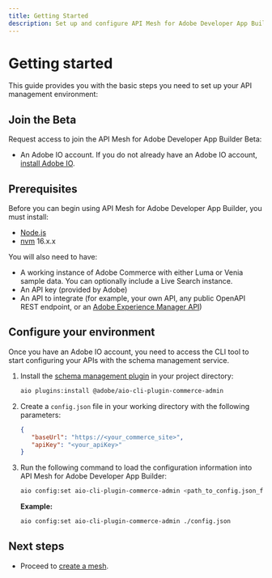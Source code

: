 ```yaml
---
title: Getting Started
description: Set up and configure API Mesh for Adobe Developer App Builder.
---
```


# Getting started

This guide provides you with the basic steps you need to set up your API management environment:

## Join the Beta

Request access to join the API Mesh for Adobe Developer App Builder Beta:

<!-- coming soon -->

-  An Adobe IO account. If you do not already have an Adobe IO account, [install Adobe IO].

## Prerequisites

Before you can begin using API Mesh for Adobe Developer App Builder, you must install:

-  [Node.js]
-  [nvm] 16.x.x

You will also need to have:

-  A working instance of Adobe Commerce with either Luma or Venia sample data. You can optionally include a Live Search instance.
-  An API key (provided by Adobe)
-  An API to integrate (for example, your own API, any public OpenAPI REST endpoint, or an [Adobe Experience Manager API])

## Configure your environment

Once you have an Adobe IO account, you need to access the CLI tool to start configuring your APIs with the schema management service.

1. Install the [schema management plugin] in your project directory:

   ```bash
   aio plugins:install @adobe/aio-cli-plugin-commerce-admin
   ```

1. Create a `config.json` file in your working directory with the following parameters:

   ``` json
   {
      "baseUrl": "https://<your_commerce_site>",
      "apiKey": "<your_apiKey>"
   }
   ```

1. Run the following command to load the configuration information into API Mesh for Adobe Developer App Builder:

   ``` bash
   aio config:set aio-cli-plugin-commerce-admin <path_to_config.json_file>
   ```

   **Example:**

   ``` bash
   aio config:set aio-cli-plugin-commerce-admin ./config.json
   ```

## Next steps

-  Proceed to [create a mesh].

<!-- Link Definitions -->
[nvm]: https://github.com/nvm-sh/nvm
[install Adobe IO]: https://developer.adobe.com/runtime/docs/guides/tools/cli_install
[Adobe Experience Manager API]: https://experienceleague.adobe.com/docs/experience-manager-screens/user-guide/developing/rest-api.html
[request access to Adobe IO]: https://developer.adobe.com/app-builder/trial/
[npm]: https://www.npmjs.com/package/npm
[AIO Plugin Documentation]: https://github.com/adobe/aio-cli#aio-pluginslink-plugin
[aio CLI]: https://developer.adobe.com/runtime/docs/guides/tools/cli_install/
[Node.js]: https://nodejs.org/en/download/
[schema management plugin]: https://www.npmjs.com/package/@magento/aio-cli-plugin-commerce-admin
[create a mesh]: create-mesh.md
